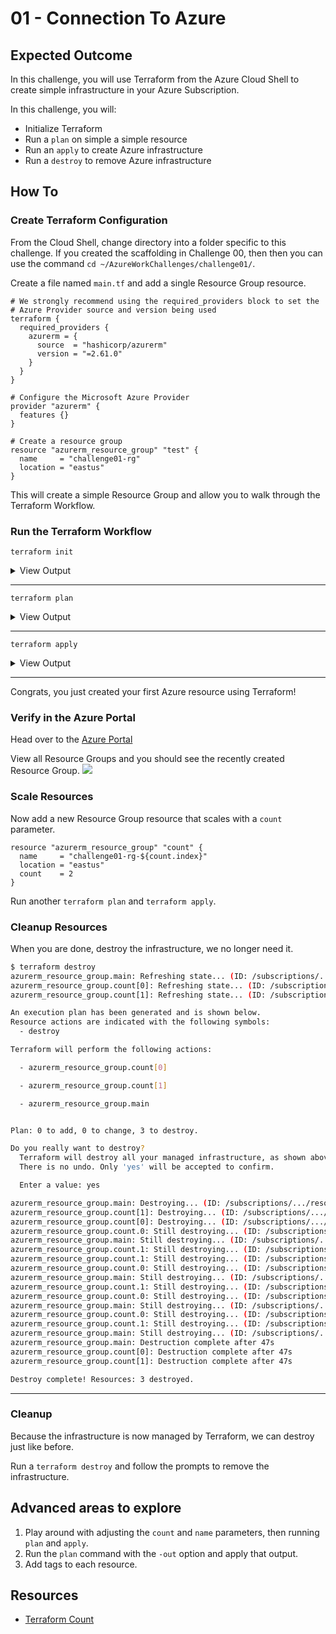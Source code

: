 # 01 - Connection To Azure

## Expected Outcome

In this challenge, you will use Terraform from the Azure Cloud Shell to create simple infrastructure in your Azure Subscription.

In this challenge, you will:

- Initialize Terraform
- Run a `plan` on simple a simple resource
- Run an `apply` to create Azure infrastructure
- Run a `destroy` to remove Azure infrastructure

## How To

### Create Terraform Configuration

From the Cloud Shell, change directory into a folder specific to this challenge. If you created the scaffolding in Challenge 00, then then you can use the command `cd ~/AzureWorkChallenges/challenge01/`.

Create a file named `main.tf` and add a single Resource Group resource.

```hcl
# We strongly recommend using the required_providers block to set the
# Azure Provider source and version being used
terraform {
  required_providers {
    azurerm = {
      source  = "hashicorp/azurerm"
      version = "=2.61.0"
    }
  }
}

# Configure the Microsoft Azure Provider
provider "azurerm" {
  features {}
}

# Create a resource group
resource "azurerm_resource_group" "test" {
  name     = "challenge01-rg"
  location = "eastus"
}
```

This will create a simple Resource Group and allow you to walk through the Terraform Workflow.

### Run the Terraform Workflow

`terraform init`
<details><summary>View Output</summary>
<p>

```sh
$ terraform init

Initializing the backend...

Initializing provider plugins...
- Finding latest version of hashicorp/azurerm...
- Installing hashicorp/azurerm v2.61.0...
- Installed hashicorp/azurerm v2.61.0 (signed by HashiCorp)

Terraform has created a lock file .terraform.lock.hcl to record the provider
selections it made above. Include this file in your version control repository
so that Terraform can guarantee to make the same selections by default when
you run "terraform init" in the future.

Terraform has been successfully initialized!

You may now begin working with Terraform. Try running "terraform plan" to see
any changes that are required for your infrastructure. All Terraform commands
should now work.

If you ever set or change modules or backend configuration for Terraform,
rerun this command to reinitialize your working directory. If you forget, other
commands will detect it and remind you to do so if necessary.
```

</p>
</details>

---
`terraform plan`

<details><summary>View Output</summary>
<p>

```sh
$ terraform plan
Refreshing Terraform state in-memory prior to plan...
The refreshed state will be used to calculate this plan, but will not be
persisted to local or remote state storage.


------------------------------------------------------------------------

An execution plan has been generated and is shown below.
Resource actions are indicated with the following symbols:
  + create

Terraform will perform the following actions:

  # azurerm_resource_group.test will be created
  + resource "azurerm_resource_group" "test" {
      + id       = (known after apply)
      + location = "eastus"
      + name     = "challenge01-rg"
    }


Plan: 1 to add, 0 to change, 0 to destroy.

------------------------------------------------------------------------

Note: You didn't use the -out option to save this plan, so Terraform 
can't guarantee to take exactly these actions if you run "terraform apply" now.
```

</p>
</details>

---
`terraform apply`
<details><summary>View Output</summary>
<p>

```sh
$ terraform apply

An execution plan has been generated and is shown below.
Resource actions are indicated with the following symbols:
  + create

Terraform will perform the following actions:

  + azurerm_resource_group.main
      id:       <computed>
      location: "eastus"
      name:     "challenge01-rg"
      tags.%:   <computed>


Plan: 1 to add, 0 to change, 0 to destroy.

Do you want to perform these actions?
  Terraform will perform the actions described above.
  Only 'yes' will be accepted to approve.

  Enter a value: yes

azurerm_resource_group.main: Creating...
  location: "" => "eastus"
  name:     "" => "challenge01-rg"
  tags.%:   "" => "<computed>"
azurerm_resource_group.main: Creation complete after 1s (ID: /subscriptions/.../resourceGroups/challenge01-rg)

Apply complete! Resources: 1 added, 0 changed, 0 destroyed.
```
</p>
</details>

---

Congrats, you just created your first Azure resource using Terraform!

### Verify in the Azure Portal

Head over to the [Azure Portal](https://portal.azure.com/)

View all Resource Groups and you should see the recently created Resource Group.
![](../../img/2018-05-09-10-20-28.png)

### Scale Resources

Now add a new Resource Group resource that scales with a `count` parameter.

```hcl
resource "azurerm_resource_group" "count" {
  name     = "challenge01-rg-${count.index}"
  location = "eastus"
  count    = 2
}
```

Run another `terraform plan` and `terraform apply`.

### Cleanup Resources

When you are done, destroy the infrastructure, we no longer need it.

```sh
$ terraform destroy
azurerm_resource_group.main: Refreshing state... (ID: /subscriptions/.../resourceGroups/challenge01-rg)
azurerm_resource_group.count[0]: Refreshing state... (ID: /subscriptions/.../resourceGroups/challenge01-rg-0)
azurerm_resource_group.count[1]: Refreshing state... (ID: /subscriptions/.../resourceGroups/challenge01-rg-1)

An execution plan has been generated and is shown below.
Resource actions are indicated with the following symbols:
  - destroy

Terraform will perform the following actions:

  - azurerm_resource_group.count[0]

  - azurerm_resource_group.count[1]

  - azurerm_resource_group.main


Plan: 0 to add, 0 to change, 3 to destroy.

Do you really want to destroy?
  Terraform will destroy all your managed infrastructure, as shown above.
  There is no undo. Only 'yes' will be accepted to confirm.

  Enter a value: yes

azurerm_resource_group.main: Destroying... (ID: /subscriptions/.../resourceGroups/challenge01-rg)
azurerm_resource_group.count[1]: Destroying... (ID: /subscriptions/.../resourceGroups/challenge01-rg-1)
azurerm_resource_group.count[0]: Destroying... (ID: /subscriptions/.../resourceGroups/challenge01-rg-0)
azurerm_resource_group.count.0: Still destroying... (ID: /subscriptions/.../resourceGroups/challenge01-rg-0, 10s elapsed)
azurerm_resource_group.main: Still destroying... (ID: /subscriptions/.../resourceGroups/challenge01-rg, 10s elapsed)
azurerm_resource_group.count.1: Still destroying... (ID: /subscriptions/.../resourceGroups/challenge01-rg-1, 10s elapsed)
azurerm_resource_group.count.1: Still destroying... (ID: /subscriptions/.../resourceGroups/challenge01-rg-1, 20s elapsed)
azurerm_resource_group.count.0: Still destroying... (ID: /subscriptions/.../resourceGroups/challenge01-rg-0, 20s elapsed)
azurerm_resource_group.main: Still destroying... (ID: /subscriptions/.../resourceGroups/challenge01-rg, 20s elapsed)
azurerm_resource_group.count.1: Still destroying... (ID: /subscriptions/.../resourceGroups/challenge01-rg-1, 30s elapsed)
azurerm_resource_group.count.0: Still destroying... (ID: /subscriptions/.../resourceGroups/challenge01-rg-0, 30s elapsed)
azurerm_resource_group.main: Still destroying... (ID: /subscriptions/.../resourceGroups/challenge01-rg, 30s elapsed)
azurerm_resource_group.count.0: Still destroying... (ID: /subscriptions/.../resourceGroups/challenge01-rg-0, 40s elapsed)
azurerm_resource_group.count.1: Still destroying... (ID: /subscriptions/.../resourceGroups/challenge01-rg-1, 40s elapsed)
azurerm_resource_group.main: Still destroying... (ID: /subscriptions/.../resourceGroups/challenge01-rg, 40s elapsed)
azurerm_resource_group.main: Destruction complete after 47s
azurerm_resource_group.count[0]: Destruction complete after 47s
azurerm_resource_group.count[1]: Destruction complete after 47s

Destroy complete! Resources: 3 destroyed.
```
---

### Cleanup

Because the infrastructure is now managed by Terraform, we can destroy just like before.

Run a `terraform destroy` and follow the prompts to remove the infrastructure.

## Advanced areas to explore

1. Play around with adjusting the `count` and `name` parameters, then running `plan` and `apply`.
1. Run the `plan` command with the `-out` option and apply that output.
1. Add tags to each resource.

## Resources

- [Terraform Count](https://www.terraform.io/docs/configuration/interpolation.html#count-information)
